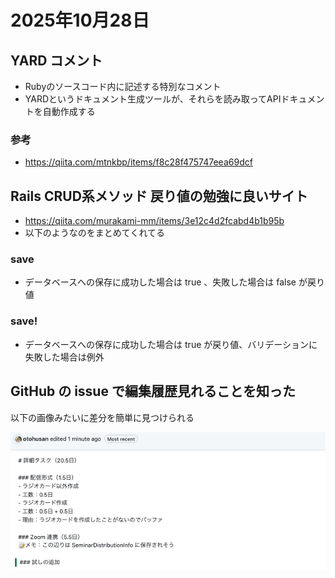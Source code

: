 # 2025年10月28日

## YARD コメント
- Rubyのソースコード内に記述する特別なコメント
- YARDというドキュメント生成ツールが、それらを読み取ってAPIドキュメントを自動作成する

### 参考
- https://qiita.com/mtnkbp/items/f8c28f475747eea69dcf

## Rails CRUD系メソッド 戻り値の勉強に良いサイト
- https://qiita.com/murakami-mm/items/3e12c4d2fcabd4b1b95b
- 以下のようなのをまとめてくれてる

### save
- データベースへの保存に成功した場合は true 、失敗した場合は false が戻り値

### save!
- データベースへの保存に成功した場合は true が戻り値、バリデーションに失敗した場合は例外


## GitHub の issue で編集履歴見れることを知った
以下の画像みたいに差分を簡単に見つけられる

![スクリーンショット 2025-10-16 15.59.47（2）](../../image/2025/10/4.png)
